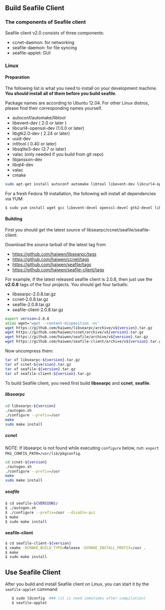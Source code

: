 ## Build Seafile Client ##

### The components of Seafile client ###

Seafile client v2.0 consists of three components:

* ccnet-daemon: for networking
* seafile-daemon: for file syncing
* seafile-applet: GUI

### Linux ###

#### Preparation ####

The following list is what you need to install on your development machine. __You should install all of them before you build seafile__.

Package names are according to Ubuntu 12.04. For other Linux distros, please find their corresponding names yourself.

* autoconf/automake/libtool
* libevent-dev ( 2.0 or later )
* libcurl4-openssl-dev  (1.0.0 or later)
* libgtk2.0-dev ( 2.24 or later)
* uuid-dev
* intltool ( 0.40 or later) 
* libsqlite3-dev (3.7 or later)
* valac  (only needed if you build from git repo)
* libjansson-dev
* libqt4-dev
* valac
* cmake

```bash
sudo apt-get install autoconf automake libtool libevent-dev libcurl4-openssl-dev libgtk2.0-dev uuid-dev intltool libsqlite3-dev valac libjansson-dev libqt4-dev cmake
```
For a fresh Fedora 19 installation, the following will install all dependencies via YUM:

```bash
$ sudo yum install wget gcc libevent-devel openssl-devel gtk2-devel libuuid-devel sqlite-devel jansson-devel intltool cmake qt-devel
```

#### Building ####

First you should get the latest source of libsearpc/ccnet/seafile/seafile-client:

Download the source tarball of the latest tag from 

- https://github.com/haiwen/libsearpc/tags
- https://github.com/haiwen/ccnet/tags
- https://github.com/haiwen/seafile/tags
- https://github.com/haiwen/seafile-client/tags

For example, if the latest released seafile client is 2.0.8, then just use the **v2.0.8** tags of the four projects. You should get four tarballs:

- libsearpc-2.0.8.tar.gz
- ccnet-2.0.8.tar.gz
- seafile-2.0.8.tar.gz
- seafile-client-2.0.8.tar.gz

```sh
export version=2.0.8
alias wget='wget --content-disposition -nc'
wget https://github.com/haiwen/libsearpc/archive/v${version}.tar.gz
wget https://github.com/haiwen/ccnet/archive/v${version}.tar.gz
wget https://github.com/haiwen/seafile/archive/v${version}.tar.gz
wget https://github.com/haiwen/seafile-client/archive/v${version}.tar.gz
```

Now uncompress them:

```sh
tar xf libsearpc-${version}.tar.gz
tar xf ccnet-${version}.tar.gz
tar xf seafile-${version}.tar.gz
tar xf seafile-client-${version}.tar.gz
```

To build Seafile client, you need first build **libsearpc** and **ccnet**, **seafile**.

##### libsearpc #####

```bash
cd libsearpc-${version}
./autogen.sh
./configure --prefix=/usr
make
sudo make install
```

##### ccnet #####

NOTE: If libsearpc is not found while executing `configure` below, run: `export PKG_CONFIG_PATH=/usr/lib/pkgconfig`.

```bash
cd ccnet-${version}
./autogen.sh
./configure --prefix=/usr
make
sudo make install
```

##### seafile #####

```bash
$ cd seafile-${VERSION}/
$ ./autogen.sh
$ ./configure --prefix=/usr --disable-gui
$ make
$ sudo make install
```

#### seafile-client ####

```bash
$ cd seafile-client-${version}
$ cmake -DCMAKE_BUILD_TYPE=Release -DCMAKE_INSTALL_PREFIX=/usr .
$ make
$ sudo make install
```

## Use Seafile Client ##

After you build and install Seafile client on Linux, you can start it by the `seafile-applet` command
```sh
   $ sudo ldconfig  ### (it is need sometimes after compilation)
   $ seafile-applet
```